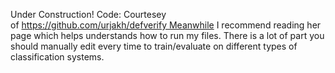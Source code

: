 Under Construction!
Code: Courtesey of https://github.com/urjakh/defverify Meanwhile I recommend reading her page which helps understands how to run my files.
There is a lot of part you should manually edit every time to train/evaluate on different types of classification systems.

